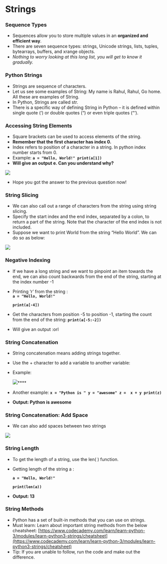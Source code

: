 # Strings

### Sequence Types

* Sequences allow you to store multiple values in an **organized and efficient way**. 
* There are seven sequence types: strings, Unicode strings, lists, tuples, bytearrays, buffers, and xrange objects. 
* _Nothing to worry looking at this long list, you will get to know it gradually._

### Python Strings

* Strings are sequence of characters. 
* Let us see some examples of String: My name is Rahul, Rahul, Go home. All these are examples of String. 
* In Python, Strings are called str. 
* There is a specific way of defining String in Python – it is defined within single quote \(‘\) or double quotes \(“\) or even triple quotes \(“‘\). 

### Accessing String Elements

* Square brackets can be used to access elements of the string.
* **Remember that the first character has index 0.**
* Index refers to position of a character in a string. In python index number starts from 0.
* Example:  **`a = "Hello, World!" print(a[1])`**
*  **Will give an output e. Can you understand why?**

![](https://lh5.googleusercontent.com/c1mE3QqOIu6tDGHVRxGW_vhmNgTywCuMij-ZzFBGrXrUxvI1PYMGeWGssS3n_4PqTqcnnkx3oPCs2feWKRFWfMLFXLdu4HgxArUdXSXKr5Sndy5IR98bWNYg8hHPk1ZzzYDnCXR_28U=s0)

* Hope you got the answer to the previous question now!

### String Slicing

* We can also call out a range of characters from the string using string slicing.
* Specify the start index and the end index, separated by a colon, to return a part of the string. Note that the character of the end index is not included.
* Suppose we want to print World from the string “Hello World”. We can do so as below:

![](https://lh5.googleusercontent.com/FQ_wXPLtEywN822BAg7TZrwUAjFvc3jjzPqi8q-3oHY1Myqzt_d_8wUwy1qA0xX0OScYUa7Ga9NjRmrPXoSnabFDphZlnNbuyzbg6TlI7fzN9tDdZ8i5AClPRpZxIqokDSqchtMIS5s=s0)

### Negative Indexing

* If we have a long string and we want to pinpoint an item towards the end, we can also count backwards from the end of the string, starting at the index number -1
* Printing ‘r’ from the string :  
  **`a = "Hello, World!"`**

  **`print(a[-4])`**

* Get the characters from position -5 to position -1, starting the count from the end of the string:  **`print(a[-5:-2])`**
* Will give an output :orl

### String Concatenation

* String concatenation means adding strings together.
* Use the + character to add a variable to another variable:
* Example:

  ![](https://lh3.googleusercontent.com/QQiTc8tB8Vv-06Sk1czxk6Eu-glX9TCQkyWvjSRvu2Xq-clUSUh-4RCy7aypa6kyhnFvK8lhsiCE0nLRWF4CbIgULdCwBR13CY2kCRhoGZJVqqw2q-qc7ipb7AJRsRvElHxrCMVQU60=s0)\*\*\*\*

* Another example: **`x = "Python is " y = "awesome" z =  x + y print(z)`**
* **Output: Python is awesome**

### String Concatenation: Add Space

* We can also add spaces between two strings

![](https://lh6.googleusercontent.com/RfPVFKHFAPvXS8jB9oQRSwTskU-j2JbaOiOMFmrhNWPRI55gqUGJCqrdWQHC07OFHmo7uy0C2XtzTi39rfs-qoQ0ezcWfb4HEKKY_K0zKDNySXq1jUJ_Tx5s5P96Llkyx5b3mCcvf2E=s0)

### String Length

* To get the length of a string, use the len\( \) function.
* Getting length of the string a :

  **`a = "Hello, World!"`**

  **`print(len(a))`**

* **Output: 13**

### **String Methods**

* Python has a set of built-in methods that you can use on strings.
* Must learn: Learn about important string methods from the below cheatsheet: [https://www.codecademy.com/learn/learn-python-3/modules/learn-python3-strings/cheatsheet](https://www.codecademy.com/learn/learn-python-3/modules/learn-python3-strings/cheatsheet) 
* Tip: If you are unable to follow, run the code and make out the difference.

